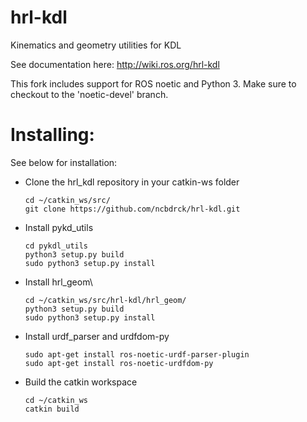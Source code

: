 hrl-kdl
=======

Kinematics and geometry utilities for KDL

See documentation here: http://wiki.ros.org/hrl-kdl

This fork includes support for ROS noetic and Python 3. Make sure to checkout to the 'noetic-devel' branch.

# Installing:

See below for installation:

- Clone the hrl_kdl repository in your catkin-ws folder
       
      cd ~/catkin_ws/src/
      git clone https://github.com/ncbdrck/hrl-kdl.git

- Install pykd_utils

      cd pykdl_utils
      python3 setup.py build
      sudo python3 setup.py install

- Install hrl_geom\

      cd ~/catkin_ws/src/hrl-kdl/hrl_geom/
      python3 setup.py build
      sudo python3 setup.py install

- Install urdf_parser and urdfdom-py

      sudo apt-get install ros-noetic-urdf-parser-plugin
      sudo apt-get install ros-noetic-urdfdom-py

- Build the catkin workspace

      cd ~/catkin_ws
      catkin build
